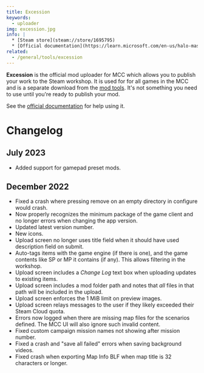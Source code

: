 ```yaml
---
title: Excession
keywords:
  - uploader
img: excession.jpg
info: |
  * [Steam store](steam://store/1695795)
  * [Official documentation](https://learn.microsoft.com/en-us/halo-master-chief-collection/excession/excessionoverview)
related:
  - /general/tools/excession
---
```


**Excession** is the official mod uploader for MCC which allows you to publish your work to the Steam workshop. It is used for for all games in the MCC and is a separate download from the [mod tools](~mod-tools). It's not something you need to use until you're ready to publish your mod.

See the [official documentation][docs] for help using it.

# Changelog
## July 2023
* Added support for gamepad preset mods.

## December 2022
* Fixed a crash where pressing remove on an empty directory in configure would crash.
* Now properly recognizes the minimum package of the game client and no longer errors when changing the app version.
* Updated latest version number.
* New icons.
* Upload screen no longer uses title field when it should have used description field on submit.
* Auto-tags items with the game engine (if there is one), and the game contents like SP or MP it contains (if any). This allows filtering in the workshop.
* Upload screen includes a _Change Log_ text box when uploading updates to existing items.
* Upload screen includes a mod folder path and notes that _all_ files in that path will be included in the upload.
* Upload screen enforces the 1 MiB limit on preview images.
* Upload screen relays messages to the user if they likely exceeded their Steam Cloud quota.
* Errors now logged when there are missing map files for the scenarios defined. The MCC UI will also ignore such invalid content.
* Fixed custom campaign mission names not showing after mission number.
* Fixed a crash and "save all failed" errors when saving background videos.
* Fixed crash when exporting Map Info BLF when map title is 32 characters or longer.

[docs]: https://learn.microsoft.com/en-us/halo-master-chief-collection/excession/excessionoverview
